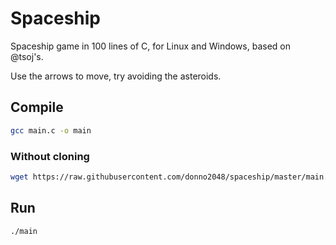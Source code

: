 # Spaceship

Spaceship game in 100 lines of C, for Linux and Windows, based on @tsoj's.

Use the arrows to move, try avoiding the asteroids.

## Compile

```sh
gcc main.c -o main
```

### Without cloning

```sh
wget https://raw.githubusercontent.com/donno2048/spaceship/master/main.c -O- | gcc -xc - -omain
```

## Run

```sh
./main
```
